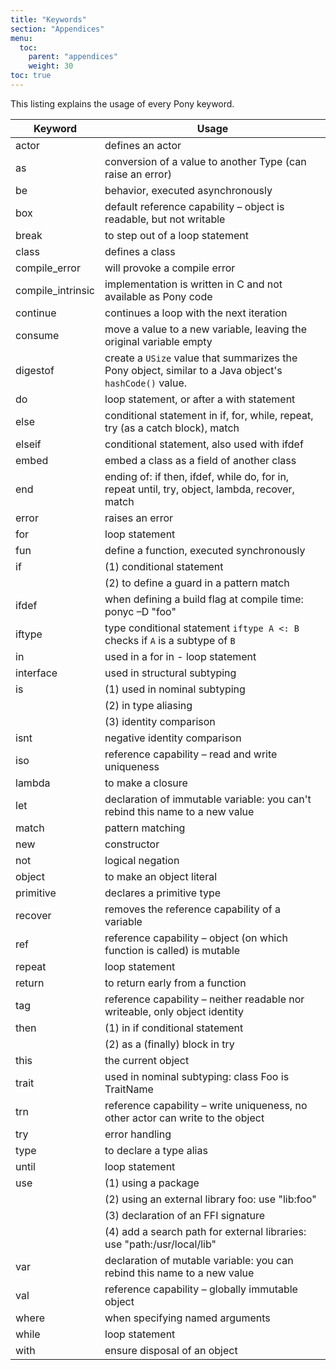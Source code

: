 ```yaml
---
title: "Keywords"
section: "Appendices"
menu:
  toc:
    parent: "appendices"
    weight: 30
toc: true
---
```


This listing explains the usage of every Pony keyword.

|Keyword | Usage|
| --- | --- |
| actor | defines an actor
| as | conversion of a value to another Type (can raise an error)
| be | behavior, executed asynchronously
| box | default reference capability – object is readable, but not writable
| break | to step out of a loop statement
| class | defines a class
| compile_error | will provoke a compile error
| compile_intrinsic | implementation is written in C and not available as Pony code
| continue | continues a loop with the next iteration
| consume | move a value to a new variable, leaving the original variable empty
| digestof | create a `USize` value that summarizes the Pony object, similar to a Java object's `hashCode()` value.
| do | loop statement, or after a with statement
| else | conditional statement in if, for, while, repeat, try (as a catch block), match
| elseif | conditional statement, also used with ifdef
| embed | embed a class as a field of another class
| end | ending of: if then, ifdef, while do, for in, repeat until, try, object, lambda, recover, match
| error | raises an error
| for | loop statement
| fun | define a function, executed synchronously
| if  | (1) conditional statement
|     | (2) to define a guard in a pattern match
| ifdef | when defining a build flag at compile time:  ponyc –D "foo"
| iftype | type conditional statement `iftype A <: B` checks if `A` is a subtype of `B`
| in | used in a for in - loop statement
| interface | used in structural subtyping
| is | (1) used in nominal subtyping
|    | (2) in type aliasing
|    | (3) identity comparison
| isnt | negative identity comparison
| iso | reference capability – read and write uniqueness
| lambda | to make a closure
| let | declaration of immutable variable: you can't rebind this name to a new value
| match | pattern matching
| new | constructor
| not | logical negation
| object | to make an object literal
| primitive | declares a primitive type
| recover | removes the reference capability of a variable
| ref | reference capability – object (on which function is called) is mutable
| repeat | loop statement
| return | to return early from a function
| tag | reference capability – neither readable nor writeable, only object identity
| then | (1) in if conditional statement
|      | (2) as a (finally) block in try
| this | the current object
| trait | used in nominal subtyping:  class Foo is TraitName
| trn | reference capability – write uniqueness, no other actor can write to the object
| try | error handling
| type | to declare a type alias
| until | loop statement
| use | (1) using a package
|     | (2) using an external library foo: use "lib:foo"
|     | (3) declaration of an FFI signature
|     | (4) add a search path for external libraries: use "path:/usr/local/lib"
| var | declaration of mutable variable: you can rebind this name to a new value
| val | reference capability – globally immutable object
| where | when specifying named arguments
| while | loop statement
| with  | ensure disposal of an object
